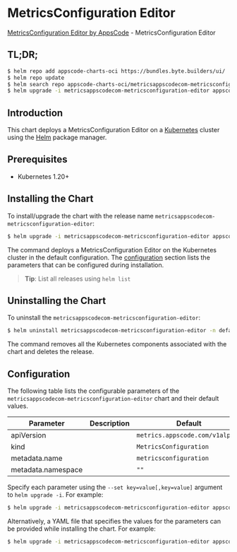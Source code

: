 # MetricsConfiguration Editor

[MetricsConfiguration Editor by AppsCode](https://byte.builders) - MetricsConfiguration Editor

## TL;DR;

```bash
$ helm repo add appscode-charts-oci https://bundles.byte.builders/ui/
$ helm repo update
$ helm search repo appscode-charts-oci/metricsappscodecom-metricsconfiguration-editor --version=v0.5.0
$ helm upgrade -i metricsappscodecom-metricsconfiguration-editor appscode-charts-oci/metricsappscodecom-metricsconfiguration-editor -n default --create-namespace --version=v0.5.0
```

## Introduction

This chart deploys a MetricsConfiguration Editor on a [Kubernetes](http://kubernetes.io) cluster using the [Helm](https://helm.sh) package manager.

## Prerequisites

- Kubernetes 1.20+

## Installing the Chart

To install/upgrade the chart with the release name `metricsappscodecom-metricsconfiguration-editor`:

```bash
$ helm upgrade -i metricsappscodecom-metricsconfiguration-editor appscode-charts-oci/metricsappscodecom-metricsconfiguration-editor -n default --create-namespace --version=v0.5.0
```

The command deploys a MetricsConfiguration Editor on the Kubernetes cluster in the default configuration. The [configuration](#configuration) section lists the parameters that can be configured during installation.

> **Tip**: List all releases using `helm list`

## Uninstalling the Chart

To uninstall the `metricsappscodecom-metricsconfiguration-editor`:

```bash
$ helm uninstall metricsappscodecom-metricsconfiguration-editor -n default
```

The command removes all the Kubernetes components associated with the chart and deletes the release.

## Configuration

The following table lists the configurable parameters of the `metricsappscodecom-metricsconfiguration-editor` chart and their default values.

|     Parameter      | Description |                  Default                   |
|--------------------|-------------|--------------------------------------------|
| apiVersion         |             | <code>metrics.appscode.com/v1alpha1</code> |
| kind               |             | <code>MetricsConfiguration</code>          |
| metadata.name      |             | <code>metricsconfiguration</code>          |
| metadata.namespace |             | <code>""</code>                            |


Specify each parameter using the `--set key=value[,key=value]` argument to `helm upgrade -i`. For example:

```bash
$ helm upgrade -i metricsappscodecom-metricsconfiguration-editor appscode-charts-oci/metricsappscodecom-metricsconfiguration-editor -n default --create-namespace --version=v0.5.0 --set apiVersion=metrics.appscode.com/v1alpha1
```

Alternatively, a YAML file that specifies the values for the parameters can be provided while
installing the chart. For example:

```bash
$ helm upgrade -i metricsappscodecom-metricsconfiguration-editor appscode-charts-oci/metricsappscodecom-metricsconfiguration-editor -n default --create-namespace --version=v0.5.0 --values values.yaml
```
